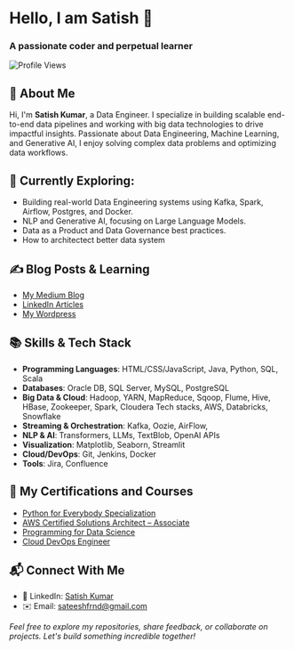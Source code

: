 <h1 >Hello, I am Satish 👋 </h1>
<h3>A passionate coder and perpetual learner</h3> 

![Profile Views](https://komarev.com/ghpvc/?username=sateeshfrnd&label=Profile+Views&color=blueviolet)

## 🔹 About Me
Hi, I'm **Satish Kumar**, a Data Engineer. I specialize in building scalable end-to-end data pipelines and working with big data technologies to drive impactful insights. Passionate about Data Engineering, Machine Learning, and Generative AI, I enjoy solving complex data problems and optimizing data workflows.

## 🚀 Currently Exploring:
- Building real-world Data Engineering systems using Kafka, Spark, Airflow, Postgres, and Docker.
- NLP and Generative AI, focusing on Large Language Models.
- Data as a Product and Data Governance best practices.
- How to architectect better data system

## ✍️ Blog Posts & Learning
- [My Medium Blog](https://medium.com/@sateeshfrnd)
- [LinkedIn Articles](https://www.linkedin.com/in/satish-kumar-2b198018/recent-activity/all/)
- [My Wordpress](https://datatechcanvas.wordpress.com/)

## 📚 Skills & Tech Stack
- **Programming Languages**: HTML/CSS/JavaScript, Java, Python, SQL, Scala
- **Databases**: Oracle DB, SQL Server, MySQL, PostgreSQL
- **Big Data & Cloud**: Hadoop, YARN, MapReduce, Sqoop, Flume, Hive, HBase, Zookeeper, Spark, Cloudera Tech stacks, AWS, Databricks, Snowflake
- **Streaming & Orchestration**: Kafka, Oozie, AirFlow,
- **NLP & AI**: Transformers, LLMs, TextBlob, OpenAI APIs
- **Visualization**: Matplotlib, Seaborn, Streamlit
- **Cloud/DevOps**: Git, Jenkins, Docker
- **Tools**: Jira, Confluence

## 📌 My Certifications and Courses
  - [Python for Everybody Specialization](https://www.coursera.org/account/accomplishments/specialization/6AKVKLNH22FE)
  - [AWS Certified Solutions Architect – Associate](https://www.credly.com/badges/c1686776-3852-4571-942f-863e0807fff7?source=linked_in_profile)
  - [Programming for Data Science](www.udacity.com/certificate/e/788b7446-892b-11ea-a688-d30b543a6e60)
  - [Cloud DevOps Engineer](www.udacity.com/certificate/e/00b66238-0b63-11ee-8a2e-1f704219f70f)
    
## 📬 Connect With Me
- 💼 LinkedIn: [Satish Kumar](https://www.linkedin.com/in/satish-kumar-2b198018)
- ✉️ Email: [sateeshfrnd@gmail.com](mailto:sateeshfrnd@gmail.com)





*Feel free to explore my repositories, share feedback, or collaborate on projects. Let's build something incredible together!*

<!---
sateeshfrnd/sateeshfrnd is a ✨ special ✨ repository because its `README.md` (this file) appears on your GitHub profile.
You can click the Preview link to take a look at your changes.
--->
